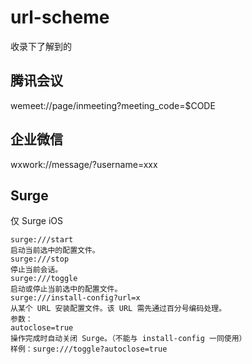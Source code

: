 # url-scheme
收录下了解到的


## 腾讯会议

wemeet://page/inmeeting?meeting_code=$CODE

## 企业微信
wxwork://message/?username=xxx


## Surge
仅 Surge iOS
```
surge:///start
启动当前选中的配置文件。
surge:///stop
停止当前会话。
surge:///toggle
启动或停止当前选中的配置文件。
surge:///install-config?url=x
从某个 URL 安装配置文件。该 URL 需先通过百分号编码处理。
参数：
autoclose=true
操作完成时自动关闭 Surge。（不能与 install-config 一同使用）
样例：surge:///toggle?autoclose=true
```
